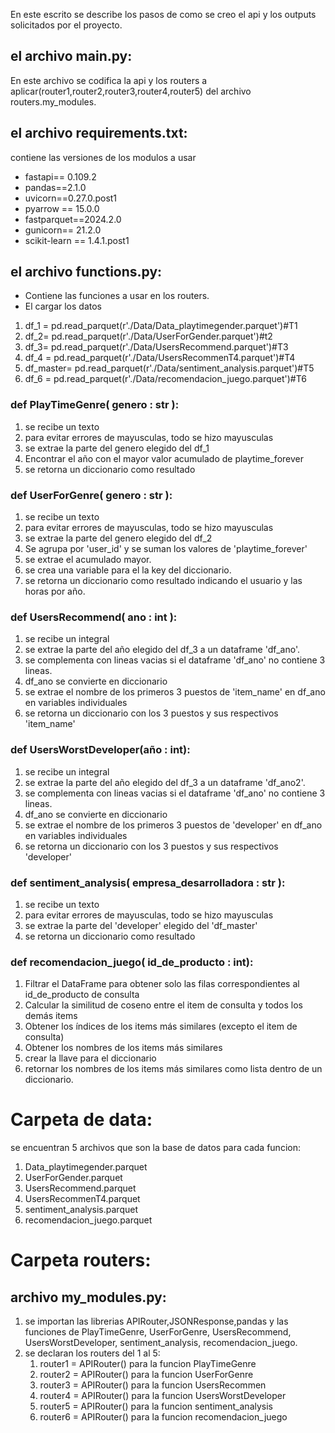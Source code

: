 En este escrito se describe los pasos de como se creo el api y los outputs solicitados por el proyecto.

## el archivo main.py:
En este archivo se codifica la api y los routers a aplicar(router1,router2,router3,router4,router5) del archivo routers.my_modules.

## el archivo requirements.txt:
contiene las versiones de los modulos a usar
* fastapi== 0.109.2
* pandas==2.1.0
* uvicorn==0.27.0.post1
* pyarrow == 15.0.0
* fastparquet==2024.2.0
* gunicorn== 21.2.0
* scikit-learn == 1.4.1.post1

## el archivo functions.py:
* Contiene las funciones a usar en los routers.
* El cargar los datos
1. df_1 = pd.read_parquet(r'./Data/Data_playtimegender.parquet')#T1
2. df_2= pd.read_parquet(r'./Data/UserForGender.parquet')#t2
3. df_3= pd.read_parquet(r'./Data/UsersRecommend.parquet')#T3
4. df_4 = pd.read_parquet(r'./Data/UsersRecommenT4.parquet')#T4 
5. df_master= pd.read_parquet(r'./Data/sentiment_analysis.parquet')#T5
6. df_6 = pd.read_parquet(r'./Data/recomendacion_juego.parquet')#T6

### def PlayTimeGenre( genero : str ):
1. se recibe un texto
2. para evitar errores de mayusculas, todo se hizo mayusculas
3. se extrae la parte del genero elegido del df_1
4. Encontrar el año con el mayor valor acumulado de playtime_forever
5. se retorna un diccionario como resultado

### def UserForGenre( genero : str ):
1. se recibe un texto
2. para evitar errores de mayusculas, todo se hizo mayusculas
3. se extrae la parte del genero elegido del df_2
4. Se agrupa por 'user_id' y se suman los valores de 'playtime_forever'
5. se extrae el acumulado mayor.
6. se crea una variable para el la key del diccionario.
7. se retorna un diccionario como resultado indicando el usuario y las horas por año.

### def UsersRecommend( ano : int ):
1. se recibe un integral
2. se extrae la parte del año elegido del df_3 a un dataframe 'df_ano'.
3. se complementa con lineas vacias si el dataframe 'df_ano' no contiene 3 lineas.
4. df_ano se convierte en diccionario
5. se extrae el nombre de los  primeros 3 puestos de 'item_name' en df_ano en variables individuales
6. se retorna un diccionario con los 3 puestos y sus respectivos 'item_name'

### def UsersWorstDeveloper(año : int):
1. se recibe un integral
2. se extrae la parte del año elegido del df_3 a un dataframe 'df_ano2'.
3. se complementa con lineas vacias si el dataframe 'df_ano' no contiene 3 lineas.
4. df_ano se convierte en diccionario
5. se extrae el nombre de los  primeros 3 puestos de 'developer' en df_ano en variables individuales
6. se retorna un diccionario con los 3 puestos y sus respectivos 'developer'

### def sentiment_analysis( empresa_desarrolladora : str ): 
1. se recibe un texto
2. para evitar errores de mayusculas, todo se hizo mayusculas
3. se extrae la parte del 'developer' elegido del 'df_master'
4. se retorna un diccionario como resultado

### def recomendacion_juego( id_de_producto : int): 
1. Filtrar el DataFrame para obtener solo las filas correspondientes al id_de_producto de consulta
2. Calcular la similitud de coseno entre el item de consulta y todos los demás items
3. Obtener los índices de los items más similares (excepto el item de consulta)
4. Obtener los nombres de los items más similares
5. crear la llave para el diccionario
6. retornar  los nombres de los items más similares como lista dentro de un diccionario.
    

# Carpeta de data:
se encuentran 5 archivos que son la base de datos para cada funcion:
1. Data_playtimegender.parquet
2. UserForGender.parquet
3. UsersRecommend.parquet
4. UsersRecommenT4.parquet
5. sentiment_analysis.parquet
6. recomendacion_juego.parquet

# Carpeta routers:
## archivo my_modules.py:
1. se importan las librerias  APIRouter,JSONResponse,pandas   y las funciones de PlayTimeGenre, UserForGenre, UsersRecommend, UsersWorstDeveloper, sentiment_analysis, recomendacion_juego.
2. se declaran los routers del 1 al 5:
    1. router1 = APIRouter() para  la funcion PlayTimeGenre
    2. router2 = APIRouter() para  la funcion UserForGenre
    3. router3 = APIRouter() para  la funcion UsersRecommen
    4. router4 = APIRouter() para  la funcion UsersWorstDeveloper
    5. router5 = APIRouter() para  la funcion sentiment_analysis
    6. router6 = APIRouter() para  la funcion recomendacion_juego
  
